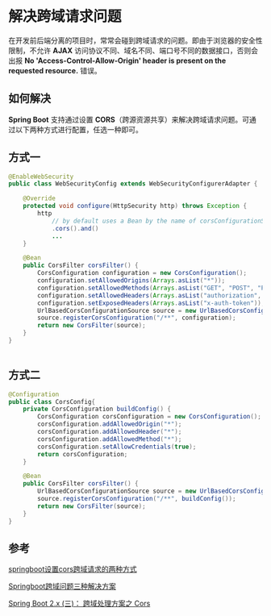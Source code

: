 # 解决跨域请求问题

在开发前后端分离的项目时，常常会碰到跨域请求的问题。即由于浏览器的安全性限制，不允许 **AJAX** 访问协议不同、域名不同、端口号不同的数据接口，否则会出报 **No 'Access-Control-Allow-Origin' header is present on the requested resource.** 错误。

## 如何解决

**Spring Boot** 支持通过设置 **CORS**（跨源资源共享）来解决跨域请求问题。可通过以下两种方式进行配置，任选一种即可。

## 方式一

```java
@EnableWebSecurity
public class WebSecurityConfig extends WebSecurityConfigurerAdapter {

    @Override
    protected void configure(HttpSecurity http) throws Exception {
        http
            // by default uses a Bean by the name of corsConfigurationSource
            .cors().and()
            ...
    }

    @Bean
    public CorsFilter corsFilter() {
        CorsConfiguration configuration = new CorsConfiguration();
        configuration.setAllowedOrigins(Arrays.asList("*"));
        configuration.setAllowedMethods(Arrays.asList("GET", "POST", "PUT", "PATCH", "DELETE", "OPTIONS"));
        configuration.setAllowedHeaders(Arrays.asList("authorization", "content-type", "x-auth-token"));
        configuration.setExposedHeaders(Arrays.asList("x-auth-token"));
        UrlBasedCorsConfigurationSource source = new UrlBasedCorsConfigurationSource();
        source.registerCorsConfiguration("/**", configuration);
        return new CorsFilter(source);
    }
}
 
```

## 方式二

```java
@Configuration
public class CorsConfig{
    private CorsConfiguration buildConfig() {
        CorsConfiguration corsConfiguration = new CorsConfiguration();
        corsConfiguration.addAllowedOrigin("*");
        corsConfiguration.addAllowedHeader("*");
        corsConfiguration.addAllowedMethod("*");
        corsConfiguration.setAllowCredentials(true);
        return corsConfiguration;
    }

    @Bean
    public CorsFilter corsFilter() {
        UrlBasedCorsConfigurationSource source = new UrlBasedCorsConfigurationSource();
        source.registerCorsConfiguration("/**", buildConfig());
        return new CorsFilter(source);
    }
}
```

## 参考

[springboot设置cors跨域请求的两种方式](https://segmentfault.com/a/1190000012364985)

[Springboot跨域问题三种解决方案](https://www.jb51.net/article/183911.htm)

[Spring Boot 2.x (三)： 跨域处理方案之 Cors](https://semlinker.com/springboot2-cors/)